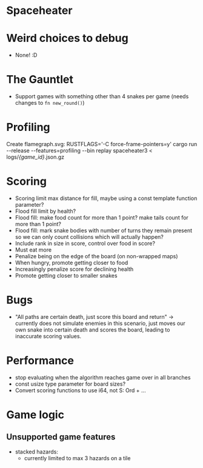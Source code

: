 # Spaceheater
# Weird choices to debug
- None! :D

# The Gauntlet
- Support games with something other than 4 snakes per game (needs changes to `fn new_round()`)

# Profiling
Create flamegraph.svg:
  RUSTFLAGS='-C force-frame-pointers=y' cargo run --release --features=profiling --bin replay spaceheater3 < logs/*{game_id}*.json.gz

# Scoring
- Scoring limit max distance for fill, maybe using a const template function parameter?
- Flood fill limit by health?
- Flood fill: make food count for more than 1 point? make tails count for more than 1 point?
- Flood fill: mark snake bodies with number of turns they remain present so we can only count collisions which will actually happen?
- Include rank in size in score, control over food in score?
- Must eat more
- Penalize being on the edge of the board (on non-wrapped maps)
- When hungry, promote getting closer to food
- Increasingly penalize score for declining health
- Promote getting closer to smaller snakes

# Bugs
- "All paths are certain death, just score this board and return" -> currently does not simulate enemies in this scenario, just moves our own snake into certain death and scores the board, leading to inaccurate scoring values.

# Performance
- stop evaluating when the algorithm reaches game over in all branches
- const usize type parameter for board sizes?
- Convert scoring functions to use i64, not S: Ord + ...

# Game logic
## Unsupported game features
- stacked hazards:
  - currently limited to max 3 hazards on a tile
  
